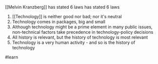 [[Melvin Kranzberg]] has stated 6 laws has stated 6 laws

1. [[Technology]] is neither good nor bad; nor it's neutral
2. Technology comes in packages, big and small
3. Although technology might be a prime element in many public issues, non-technical factors take precedence in technology-policy decisions
4. All history is relevant, but the history of technology is most relevant
5. Technology is a very human activity - and so is the history of technology

#learn